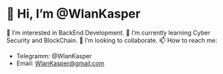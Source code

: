 # 👋 Hi, I’m @WlanKasper
👀 I’m interested in BackEnd Development.
🌱 I’m currently learning Cyber Security and BlockChain.
💞️ I’m looking to collaborate.
📫 How to reach me: 
- Telegramm: @WlanKasper
- Email: WlanKasper@gmail.com

<!---
WlanKasper/WlanKasper is a ✨ special ✨ repository because its `README.md` (this file) appears on your GitHub profile.
You can click the Preview link to take a look at your changes.
--->
